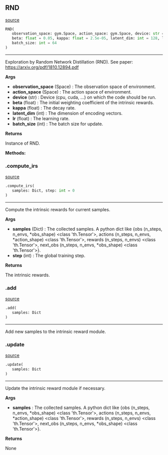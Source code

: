 #


## RND
[source](https://github.com/RLE-Foundation/rllte/blob/main/rllte/xplore/reward/rnd.py/#L87)
```python 
RND(
   observation_space: gym.Space, action_space: gym.Space, device: str = 'cpu',
   beta: float = 0.05, kappa: float = 2.5e-05, latent_dim: int = 128, lr: float = 0.001,
   batch_size: int = 64
)
```


---
Exploration by Random Network Distillation (RND).
See paper: https://arxiv.org/pdf/1810.12894.pdf


**Args**

* **observation_space** (Space) : The observation space of environment.
* **action_space** (Space) : The action space of environment.
* **device** (str) : Device (cpu, cuda, ...) on which the code should be run.
* **beta** (float) : The initial weighting coefficient of the intrinsic rewards.
* **kappa** (float) : The decay rate.
* **latent_dim** (int) : The dimension of encoding vectors.
* **lr** (float) : The learning rate.
* **batch_size** (int) : The batch size for update.


**Returns**

Instance of RND.


**Methods:**


### .compute_irs
[source](https://github.com/RLE-Foundation/rllte/blob/main/rllte/xplore/reward/rnd.py/#L136)
```python
.compute_irs(
   samples: Dict, step: int = 0
)
```

---
Compute the intrinsic rewards for current samples.


**Args**

* **samples** (Dict) : The collected samples. A python dict like
    {obs (n_steps, n_envs, *obs_shape) <class 'th.Tensor'>,
    actions (n_steps, n_envs, *action_shape) <class 'th.Tensor'>,
    rewards (n_steps, n_envs) <class 'th.Tensor'>,
    next_obs (n_steps, n_envs, *obs_shape) <class 'th.Tensor'>}.
* **step** (int) : The global training step.


**Returns**

The intrinsic rewards.

### .add
[source](https://github.com/RLE-Foundation/rllte/blob/main/rllte/xplore/reward/rnd.py/#L171)
```python
.add(
   samples: Dict
)
```

---
Add new samples to the intrinsic reward module.

### .update
[source](https://github.com/RLE-Foundation/rllte/blob/main/rllte/xplore/reward/rnd.py/#L174)
```python
.update(
   samples: Dict
)
```

---
Update the intrinsic reward module if necessary.


**Args**

* **samples**  : The collected samples. A python dict like
    {obs (n_steps, n_envs, *obs_shape) <class 'th.Tensor'>,
    actions (n_steps, n_envs, *action_shape) <class 'th.Tensor'>,
    rewards (n_steps, n_envs) <class 'th.Tensor'>,
    next_obs (n_steps, n_envs, *obs_shape) <class 'th.Tensor'>}.


**Returns**

None
